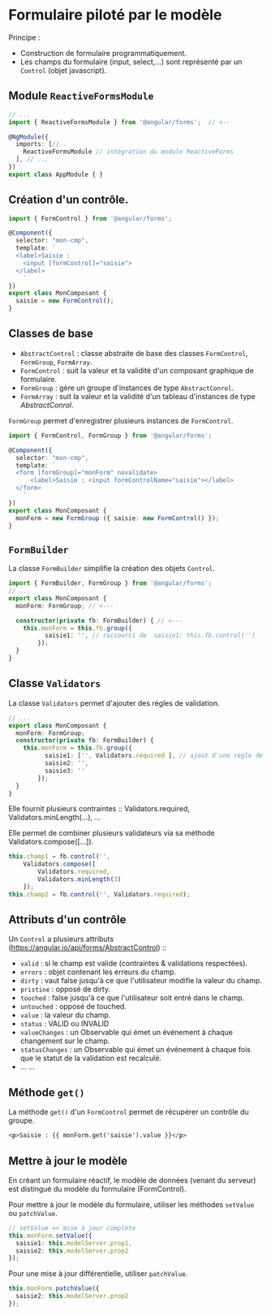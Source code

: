 # Formulaire piloté par le modèle


Principe :
* Construction de formulaire programmatiquement.
* Les champs du formulaire (input, select,...) sont représenté par un `Control` (objet javascript).

## Module `ReactiveFormsModule`

```ts
// ...
import { ReactiveFormsModule } from '@angular/forms';  // <--

@NgModule({
  imports: [//..
    ReactiveFormsModule // intégration du module ReactiveForms
  ], // ...
})
export class AppModule { }
```


## Création d'un contrôle.


```ts
import { FormControl } from '@angular/forms';

@Component({
  selector: "mon-cmp",
  template: `
  <label>Saisie :
    <input [formControl]="saisie">
  </label>
    `
})
export class MonComposant {
  saisie = new FormControl();
}
```

## Classes de base

* `AbstractControl` : classe abstraite de base des classes `FormControl`, `FormGroup`, `FormArray`.
* `FormControl` : suit la valeur et la validité d'un composant graphique de formulaire.
* `FormGroup` : gère un groupe d'instances de type `AbstractConrol`.
* `FormArray` : suit la valeur et la validité d'un tableau d'instances de type *AbstractConrol*.


`FormGroup` permet d'enregistrer plusieurs instances de `FormControl`.

```ts
import { FormControl, FormGroup } from '@angular/forms';

@Component({
  selector: "mon-cmp",
  template: `
  <form [formGroup]="monForm" novalidate>
      <label>Saisie : <input formControlName="saisie"></label>
  </form>
    `
})
export class MonComposant {
  monForm = new FormGroup ({ saisie: new FormControl() });
}
```

## `FormBuilder`
La classe `FormBuilder` simplifie la création des objets `Control`.

```ts
import { FormBuilder, FormGroup } from '@angular/forms';
// ...
export class MonComposant {
  monForm: FormGroup; // <---

  constructor(private fb: FormBuilder) { // <---
    this.monForm = this.fb.group({
          saisie1: '', // raccourci de  saisie1: this.fb.control('')
        });
  }
}
```

## Classe `Validators`

La classe `Validators` permet d'ajouter des règles de validation.

```ts
// ...
export class MonComposant {
  monForm: FormGroup;
  constructor(private fb: FormBuilder) {
    this.monForm = this.fb.group({
          saisie1: ['', Validators.required ], // ajout d'une règle de validation
          saisie2: '',
          saisie3: ''
        });
  }
}
```

Elle fournit plusieurs contraintes ::
Validators.required, Validators.minLength(...), ...

Elle permet de combiner plusieurs validateurs via sa méthode Validators.compose([...]).

```ts
this.champ1 = fb.control('',
    Validators.compose([
        Validators.required,
        Validators.minLength(3)
    ]);
this.champ2 = fb.control('', Validators.required);
```

## Attributs d'un contrôle

Un `Control` a plusieurs attributs (https://angular.io/api/forms/AbstractControl) ::
* `valid` : si le champ est valide (contraintes & validations respectées).
* `errors` : objet contenant les erreurs du champ.
* `dirty` : vaut false jusqu'à ce que l'utilisateur modifie la valeur du champ.
* `pristine` : opposé de dirty.
* `touched` : false jusqu'à ce que l'utilisateur soit entré dans le champ.
* `untouched` : opposé de touched.
* `value` : la valeur du champ.
* `status` : VALID ou INVALID
* `valueChanges` : un Observable qui émet un événement à chaque changement sur
le champ.
* `statusChanges` : un Observable qui émet un événement à chaque fois que le statut de la validation est recalculé.
* ...
...

## Méthode `get()`

La méthode `get()` d'un `FormControl` permet de récupérer un contrôle du groupe.

```html
<p>Saisie : {{ monForm.get('saisie').value }}</p>
```

## Mettre à jour le modèle

En créant un formulaire réactif, le modèle de données (venant du serveur) est distingué du modèle du formulaire (FormControl).

Pour mettre à jour le modèle du formulaire, utiliser les méthodes `setValue` ou `patchValue`.

```ts
// setValue => mise à jour complète
this.monForm.setValue({
  saisie1: this.modelServer.prop1,
  saisie2: this.modelServer.prop2
});
```

Pour une mise à jour différentielle, utiliser `patchValue`.

```ts
this.monForm.patchValue({
  saisie2: this.modelServer.prop2
});
```
